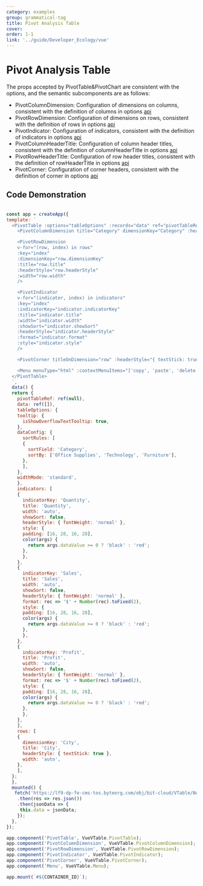 ```yaml
---
category: examples
group: grammatical-tag
title: Pivot Analysis Table
cover: 
order: 1-1
link: '../guide/Developer_Ecology/vue'
---
```


# Pivot Analysis Table

The props accepted by PivotTable&PivotChart are consistent with the options, and the semantic subcomponents are as follows:

- PivotColumnDimension: Configuration of dimensions on columns, consistent with the definition of columns in options [api](../../option/PivotTable-columns-text#headerType)
- PivotRowDimension: Configuration of dimensions on rows, consistent with the definition of rows in options [api](../../option/PivotTable-rows-text#headerType)
- PivotIndicator: Configuration of indicators, consistent with the definition of indicators in options [api](../../option/PivotTable-indicators-text#cellType)
- PivotColumnHeaderTitle: Configuration of column header titles, consistent with the definition of columnHeaderTitle in options [api](../../option/PivotTable#rowHeaderTitle)
- PivotRowHeaderTitle: Configuration of row header titles, consistent with the definition of rowHeaderTitle in options [api](../../option/PivotTable#columnHeaderTitle)
- PivotCorner: Configuration of corner headers, consistent with the definition of corner in options [api](../../option/PivotTable#corner)

## Code Demonstration
```javascript livedemo template=vtable-vue

const app = createApp({
template: `
  <PivotTable :options="tableOptions" :records="data" ref="pivotTableRef">
    <PivotColumnDimension title="Category" dimensionKey="Category" :headerStyle="{ textStick: true }" width="auto" />

    <PivotRowDimension
    v-for="(row, index) in rows"
    :key="index"
    :dimensionKey="row.dimensionKey"
    :title="row.title"
    :headerStyle="row.headerStyle"
    :width="row.width"
    />

    <PivotIndicator
    v-for="(indicator, index) in indicators"
    :key="index"
    :indicatorKey="indicator.indicatorKey"
    :title="indicator.title"
    :width="indicator.width"
    :showSort="indicator.showSort"
    :headerStyle="indicator.headerStyle"
    :format="indicator.format"
    :style="indicator.style"
    />

    <PivotCorner titleOnDimension="row" :headerStyle="{ textStick: true }" />

    <Menu menuType="html" :contextMenuItems="['copy', 'paste', 'delete', '...']" />
  </PivotTable>
  `,
  data() {
  return {
    pivotTableRef: ref(null),
    data: ref([]),
    tableOptions: {
    tooltip: {
      isShowOverflowTextTooltip: true,
    },
    dataConfig: {
      sortRules: [
      {
        sortField: 'Category',
        sortBy: ['Office Supplies', 'Technology', 'Furniture'],
      },
      ],
    },
    widthMode: 'standard',
    },
    indicators: [
    {
      indicatorKey: 'Quantity',
      title: 'Quantity',
      width: 'auto',
      showSort: false,
      headerStyle: { fontWeight: 'normal' },
      style: {
      padding: [16, 28, 16, 28],
      color(args) {
        return args.dataValue >= 0 ? 'black' : 'red';
      },
      },
    },
    {
      indicatorKey: 'Sales',
      title: 'Sales',
      width: 'auto',
      showSort: false,
      headerStyle: { fontWeight: 'normal' },
      format: rec => '$' + Number(rec).toFixed(2),
      style: {
      padding: [16, 28, 16, 28],
      color(args) {
        return args.dataValue >= 0 ? 'black' : 'red';
      },
      },
    },
    {
      indicatorKey: 'Profit',
      title: 'Profit',
      width: 'auto',
      showSort: false,
      headerStyle: { fontWeight: 'normal' },
      format: rec => '$' + Number(rec).toFixed(2),
      style: {
      padding: [16, 28, 16, 28],
      color(args) {
        return args.dataValue >= 0 ? 'black' : 'red';
      },
      },
    },
    ],
    rows: [
    {
      dimensionKey: 'City',
      title: 'City',
      headerStyle: { textStick: true },
      width: 'auto',
    },
    ],
  };
  },
  mounted() {
   fetch('https://lf9-dp-fe-cms-tos.byteorg.com/obj/bit-cloud/VTable/North_American_Superstore_Pivot_data.json')
    .then(res => res.json())
    .then(jsonData => {
     this.data = jsonData;
    });
  },
});

app.component('PivotTable', VueVTable.PivotTable);
app.component('PivotColumnDimension', VueVTable.PivotColumnDimension);
app.component('PivotRowDimension', VueVTable.PivotRowDimension);
app.component('PivotIndicator', VueVTable.PivotIndicator);
app.component('PivotCorner', VueVTable.PivotCorner);
app.component('Menu', VueVTable.Menu);

app.mount(`#${CONTAINER_ID}`);

